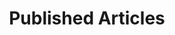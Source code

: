 ---
title: Published Articles
type: docs
summary: "A collection of things I've written that were published elsewhere."
bookFlatSection: true
---